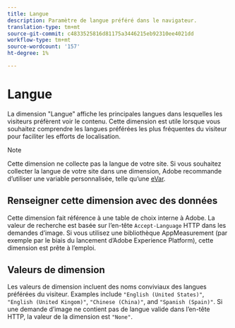 ```yaml
---
title: Langue
description: Paramètre de langue préféré dans le navigateur.
translation-type: tm+mt
source-git-commit: c4833525816d81175a3446215eb92310ee4021dd
workflow-type: tm+mt
source-wordcount: '157'
ht-degree: 1%

---
```



# Langue

La dimension &quot;Langue&quot; affiche les principales langues dans lesquelles les visiteurs préfèrent voir le contenu. Cette dimension est utile lorsque vous souhaitez comprendre les langues préférées les plus fréquentes du visiteur pour faciliter les efforts de localisation.

>[!NOTE]
>
>Cette dimension ne collecte pas la langue de votre site. Si vous souhaitez collecter la langue de votre site dans une dimension, Adobe recommande d’utiliser une variable personnalisée, telle qu’une [eVar](evar.md).

## Renseigner cette dimension avec des données

Cette dimension fait référence à une table de choix interne à Adobe. La valeur de recherche est basée sur l’en-tête `Accept-Language` HTTP dans les demandes d’image. Si vous utilisez une bibliothèque AppMeasurement (par exemple par le biais du lancement d’Adobe Experience Platform), cette dimension est prête à l’emploi.

## Valeurs de dimension

Les valeurs de dimension incluent des noms conviviaux des langues préférées du visiteur. Examples include `"English (United States)"`, `"English (United Kingom)"`, `"Chinese (China)"`, and `"Spanish (Spain)"`. Si une demande d’image ne contient pas de langue valide dans l’en-tête HTTP, la valeur de la dimension est `"None"`.
